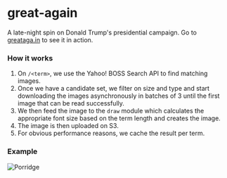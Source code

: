 # great-again

A late-night spin on Donald Trump's presidential campaign. Go to [greataga.in](http://greataga.in)
to see it in action.

### How it works

1. On `/<term>`, we use the Yahoo! BOSS Search API to find matching images.
2. Once we have a candidate set, we filter on size and type and start downloading the
images asynchronously in batches of 3 until the first image that can be read successfully.
3. We then feed the image to the `draw` module which calculates the appropriate font size
based on the term length and creates the image.
4. The image is then uploaded on S3.
5. For obvious performance reasons, we cache the result per term.

### Example

![Porridge](http://great-again.s3.amazonaws.com/cVnSfEo4DzMcVBFmFZvUt9.jpg)
